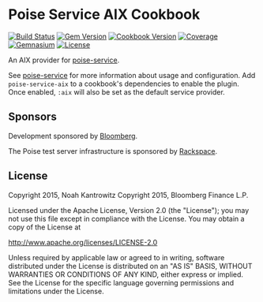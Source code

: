 # Poise Service AIX Cookbook

[![Build Status](https://img.shields.io/travis/johnbellone/poise-service-aix.svg)](https://travis-ci.org/poise/poise-service-aix)
[![Gem Version](https://img.shields.io/gem/v/poise-service-aix.svg)](https://rubygems.org/gems/poise-service-aix)
[![Cookbook Version](https://img.shields.io/cookbook/v/poise-service-aix.svg)](https://supermarket.chef.io/cookbooks/poise-service-aix)
[![Coverage](https://img.shields.io/codecov/c/github/johnbellone/poise-service-aix.svg)](https://codecov.io/github/poise/poise-service-aix)
[![Gemnasium](https://img.shields.io/gemnasium/johnbellone/poise-service-aix.svg)](https://gemnasium.com/poise/poise-service-aix)
[![License](https://img.shields.io/badge/license-Apache_2-blue.svg)](https://www.apache.org/licenses/LICENSE-2.0)

An AIX provider for [poise-service](https://github.com/poise/poise-service).

See [poise-service](https://github.com/poise/poise-service) for more information
about usage and configuration. Add `poise-service-aix` to a cookbook's
dependencies to enable the plugin. Once enabled, `:aix` will also be set as
the default service provider.

## Sponsors

Development sponsored by [Bloomberg](http://www.bloomberg.com/company/technology/).

The Poise test server infrastructure is sponsored by [Rackspace](https://rackspace.com/).

## License

Copyright 2015, Noah Kantrowitz
Copyright 2015, Bloomberg Finance L.P.

Licensed under the Apache License, Version 2.0 (the "License");
you may not use this file except in compliance with the License.
You may obtain a copy of the License at

http://www.apache.org/licenses/LICENSE-2.0

Unless required by applicable law or agreed to in writing, software
distributed under the License is distributed on an "AS IS" BASIS,
WITHOUT WARRANTIES OR CONDITIONS OF ANY KIND, either express or implied.
See the License for the specific language governing permissions and
limitations under the License.
